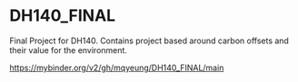 # DH140_FINAL
Final Project for DH140. Contains project based around carbon offsets and their value for the environment.

https://mybinder.org/v2/gh/mqyeung/DH140_FINAL/main
